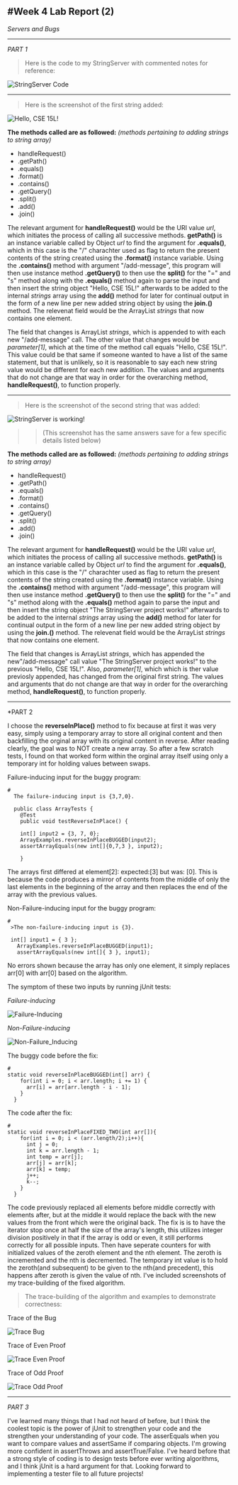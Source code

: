 #**Week 4 Lab Report (2)**
---
*Servers and Bugs*

---
*PART 1*
>Here is the code to my StringServer with commented notes for reference:

![StringServer Code](https://user-images.githubusercontent.com/116247778/216794951-29ef8cd8-d7e8-4aeb-8f76-46929ab2c0f1.png)

---
>Here is the screenshot of the first string added:

![Hello, CSE 15L!](https://user-images.githubusercontent.com/116247778/216795254-40728150-343a-4aee-b310-d17beaf169d0.png)

**The methods called are as followed:**
*(methods pertaining to adding strings to string array)*

* handleRequest()
* .getPath()
* .equals()
* .format()
* .contains()
* .getQuery()
* .split()
* .add()
* .join()

The relevant argument for **handleRequest()** would be the URI value *url*, which 
initiates the process of calling all successive methods. **getPath()** is an instance
variable called by Object *url* to find the argument for **.equals()**, which in this
case is the "/" charachter used as flag to return the present contents of the string
created using the **.format()** instance variable. Using the **.contains()** method
with argument "/add-message", this program will then use instance method **.getQuery()**
to then use the **split()** for the "=" and "s" method along with the **.equals()** method 
again to parse the input and then insert the string object "Hello, CSE 15L!" afterwards to 
be added to the internal *strings* array using the **add()** method for later for continual 
output in the form of a new line per new added string object by using the **join.()** method. 
The relevenat field would be the ArrayList *strings* that now contains one element.

The field that changes is ArrayList *strings*, which is appended to with each new
"/add-message" call. The other value that changes would be *parameter[1]*, which at the time
of the method call equals "Hello, CSE 15L!". This value could be that same if someone wanted
to have a list of the same statement, but that is unlikely, so it is reasonable to say each new
string value would be different for each new addition.
The values and arguments that do not change are that way in order for the overarching method,
**handleRequest()**, to function properly.

---

> Here is the screenshot of the second string that was added:

![StringServer is working!](https://user-images.githubusercontent.com/116247778/216796083-93a2ec4c-18da-4b76-b0aa-be150c48f65e.png)

>>(This screenshot has the same answers save for a few specific details listed below)

**The methods called are as followed:**
*(methods pertaining to adding strings to string array)*

* handleRequest()
* .getPath()
* .equals()
* .format()
* .contains()
* .getQuery()
* .split()
* .add()
* .join()

The relevant argument for **handleRequest()** would be the URI value *url*, which 
initiates the process of calling all successive methods. **getPath()** is an instance
variable called by Object *url* to find the argument for **.equals()**, which in this
case is the "/" charachter used as flag to return the present contents of the string
created using the **.format()** instance variable. Using the **.contains()** method
with argument "/add-message", this program will then use instance method **.getQuery()**
to then use the **split()** for the "=" and "s" method along with the **.equals()** method 
again to parse the input and then insert the string object "The StringServer project works!"
afterwards to be added to the internal *strings* array using the **add()** method for later 
for continual output in the form of a new line per new added string object by using the 
**join.()** method. The relevenat field would be the ArrayList *strings* that now contains 
one element.

The field that changes is ArrayList *strings*, which has appended the new"/add-message" call
value "The StringServer project works!" to the previous "Hello, CSE 15L!". Also, *parameter[1]*, 
which which is ther value previosly appended, has changed from the original first string.
The values and arguments that do not change are that way in order for the overarching method,
**handleRequest()**, to function properly.

---

*PART 2

I choose the **reverseInPlace()** method to fix because at first it was very easy, simply using 
a temporary array to store all original content and then backfilling the orginal array with its
original content in reverse. After reading clearly, the goal was to NOT create a new array. So
after a few scratch tests, I found on that worked form within the orginal array itself using only
a temporary int for holding values between swaps.

Failure-inducing input for the buggy program:
```
# 
  The failure-inducing input is {3,7,0}.
  
  public class ArrayTests {
	@Test 
	public void testReverseInPlace() {
    
    int[] input2 = {3, 7, 0};
    ArrayExamples.reverseInPlaceBUGGED(input2);
    assertArrayEquals(new int[]{0,7,3 }, input2);

  	}
 ```
 The arrays first differed at element[2]: expected:[3] but was: [0].
 This is because the code produces a mirror of contents from the middle of
 only the last elements in the beginning of the array and then replaces the 
 end of the array with the previous values.
 
 Non-Failure-inducing input for the buggy program:
 ```
 #
  >The non-failure-inducing input is {3}.
  
  int[] input1 = { 3 };
    ArrayExamples.reverseInPlaceBUGGED(input1);
    assertArrayEquals(new int[]{ 3 }, input1);
 ```
No errors shown because the array has only one element, it simply replaces
arr[0] with arr[0] based on the algorithm.

 The symptom of these two inputs by running jUnit tests:

*Failure-inducing*

![Failure-Inducing](https://user-images.githubusercontent.com/116247778/216797361-3e5b6067-b704-490b-abd9-26349b1a2e05.png)

*Non-Failure-inducing*

![Non-Failure_Inducing](https://user-images.githubusercontent.com/116247778/216797433-2ae4092d-122d-4ed3-a9a3-47f07efe3d5f.png)

 The buggy code before the fix:

```
#
static void reverseInPlaceBUGGED(int[] arr) {
    for(int i = 0; i < arr.length; i += 1) {
      arr[i] = arr[arr.length - i - 1];
    }
  }
```
 The code after the fix:

```
#
static void reverseInPlaceFIXED_TWO(int arr[]){
    for(int i = 0; i < (arr.length/2);i++){
      int j = 0;
      int k = arr.length - 1;
      int temp = arr[j];
      arr[j] = arr[k];
      arr[k] = temp;
      j++;
      k--;
    }
  }
```
The code previously replaced all elements before middle correctly with elements after, but
at the middle it would replace the back with the new values from the front which were the 
original back. The fix is is to have the iterator stop once at half the size of the array's 
length, this utilizes integer division positively in that if the array is odd or even, it
still performs correctly for all possible inputs. Then have seperate counters for with 
initialized values of the zeroth element and the nth element. The zeroth is incremented and 
the nth is decremented. The temporary int value is to hold the zeroth(and subsequent) to be
given to the nth(and precedent), this happens after zeroth is given the value of nth.
I've included screenshots of my trace-building of the fixed algorithm.

> The trace-building of the algorithm and examples to demonstrate correctness:

Trace of the Bug

![Trace Bug](https://user-images.githubusercontent.com/116247778/216797760-8c12026d-3b05-40dd-801e-937c9b709402.png)

Trace of Even Proof

![Trace Even Proof](https://user-images.githubusercontent.com/116247778/216797767-ee75ec03-9deb-428a-aa80-136d0f6fe732.png)

Trace of Odd Proof

![Trace Odd Proof](https://user-images.githubusercontent.com/116247778/216797771-d1c08dd4-3d66-4724-a7e5-f8f6314820ef.png)

---

*PART 3*

I've learned many things that I had not heard of before, but I think the coolest topic is the power of
jUnit to strengthen your code and the strengthen your understanding of your code. The asserEquals when you
want to compare values and assertSame if comparing objects. I'm growing more confident in assertThrows and
assertTrue/False. I've heard before that a strong style of coding is to design tests before ever writing algorithms, and I think jUnit is a hard argument for that. Looking forward to implementing a tester file to all future projects!


















  
